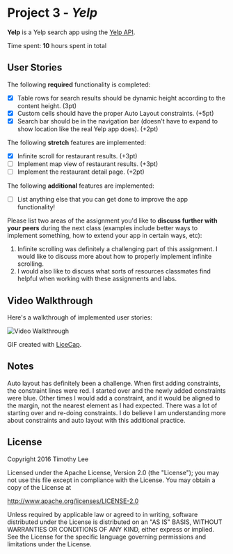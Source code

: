 # Project 3 - *Yelp*

**Yelp** is a Yelp search app using the [Yelp API](http://www.yelp.com/developers/documentation/v2/search_api).

Time spent: **10** hours spent in total

## User Stories

The following **required** functionality is completed:

- [x] Table rows for search results should be dynamic height according to the content height. (3pt)
- [x] Custom cells should have the proper Auto Layout constraints. (+5pt)
- [x] Search bar should be in the navigation bar (doesn't have to expand to show location like the real Yelp app does). (+2pt)

The following **stretch** features are implemented:

- [x] Infinite scroll for restaurant results. (+3pt)
- [ ] Implement map view of restaurant results. (+3pt)
- [ ] Implement the restaurant detail page. (+2pt)

The following **additional** features are implemented:

- [ ] List anything else that you can get done to improve the app functionality!

Please list two areas of the assignment you'd like to **discuss further with your peers** during the next class (examples include better ways to implement something, how to extend your app in certain ways, etc):

1. Infinite scrolling was definitely a challenging part of this assignment. I would like to discuss more about how to properly implement infinite scrolling.
2. I would also like to discuss what sorts of resources classmates find helpful when working with these assignments and labs.

## Video Walkthrough

Here's a walkthrough of implemented user stories:

<img src='https://raw.githubusercontent.com/RaquelFigueroa/yelp_assignment/master/images/yelpApp.gif' width='' alt='Video Walkthrough' />

GIF created with [LiceCap](http://www.cockos.com/licecap/).

## Notes

Auto layout has definitely been a challenge. When first adding constraints, the constraint lines were red. I started over and the newly added constraints were blue. Other times I would add a constraint, and it would be aligned to the margin, not the nearest element as I had expected. There was a lot of starting over and re-doing constraints. I do believe I am understanding more about constraints and auto layout with this additional practice.

## License

Copyright 2016 Timothy Lee

Licensed under the Apache License, Version 2.0 (the "License");
you may not use this file except in compliance with the License.
You may obtain a copy of the License at

http://www.apache.org/licenses/LICENSE-2.0

Unless required by applicable law or agreed to in writing, software
distributed under the License is distributed on an "AS IS" BASIS,
WITHOUT WARRANTIES OR CONDITIONS OF ANY KIND, either express or implied.
See the License for the specific language governing permissions and
limitations under the License.

